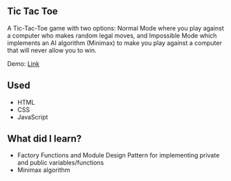 ## Tic Tac Toe
A Tic-Tac-Toe game with two options: Normal Mode where you play against a computer who makes random legal moves, and Impossible Mode which implements an AI algorithm (Minimax) to make you play against a computer that will never allow you to win.

Demo: [Link](https://marboleda.github.io/tic-tac-toe/)

## Used
- HTML
- CSS
- JavaScript

## What did I learn?
- Factory Functions and Module Design Pattern for implementing private and public variables/functions
- Minimax algorithm